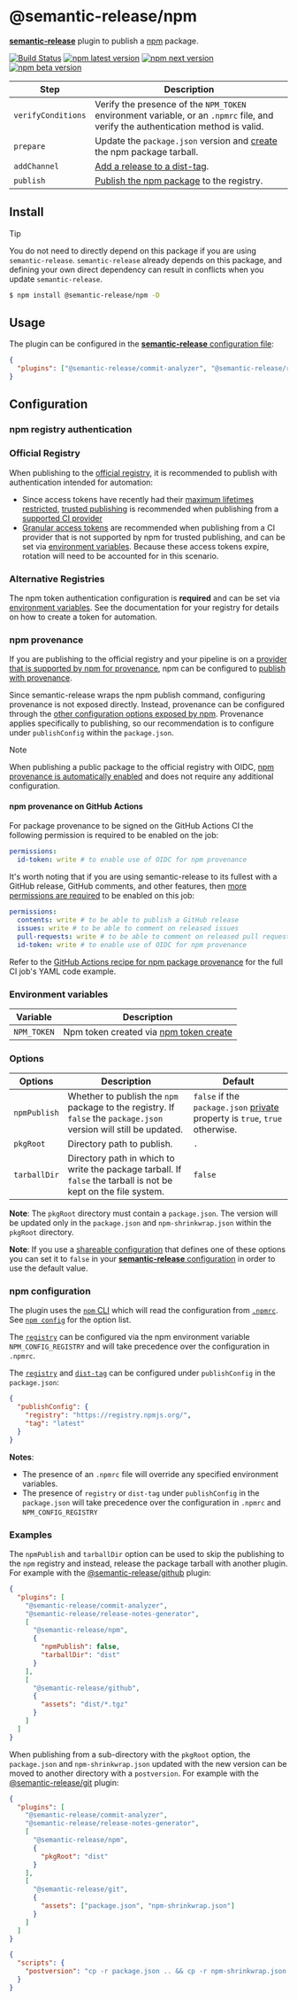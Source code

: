 # @semantic-release/npm

[**semantic-release**](https://github.com/semantic-release/semantic-release) plugin to publish a [npm](https://www.npmjs.com) package.

[![Build Status](https://github.com/semantic-release/npm/actions/workflows/test.yml/badge.svg?branch=master)](https://github.com/semantic-release/npm/actions/workflows/test.yml?query=branch%3Amaster)
[![npm latest version](https://img.shields.io/npm/v/@semantic-release/npm/latest.svg)](https://www.npmjs.com/package/@semantic-release/npm)
[![npm next version](https://img.shields.io/npm/v/@semantic-release/npm/next.svg)](https://www.npmjs.com/package/@semantic-release/npm)
[![npm beta version](https://img.shields.io/npm/v/@semantic-release/npm/beta.svg)](https://www.npmjs.com/package/@semantic-release/npm)

| Step               | Description                                                                                                                      |
| ------------------ | -------------------------------------------------------------------------------------------------------------------------------- |
| `verifyConditions` | Verify the presence of the `NPM_TOKEN` environment variable, or an `.npmrc` file, and verify the authentication method is valid. |
| `prepare`          | Update the `package.json` version and [create](https://docs.npmjs.com/cli/pack) the npm package tarball.                         |
| `addChannel`       | [Add a release to a dist-tag](https://docs.npmjs.com/cli/dist-tag).                                                              |
| `publish`          | [Publish the npm package](https://docs.npmjs.com/cli/publish) to the registry.                                                   |

## Install

> [!TIP]
> You do not need to directly depend on this package if you are using `semantic-release`.
> `semantic-release` already depends on this package, and defining your own direct dependency can result in conflicts when you update `semantic-release`.

```bash
$ npm install @semantic-release/npm -D
```

## Usage

The plugin can be configured in the [**semantic-release** configuration file](https://github.com/semantic-release/semantic-release/blob/master/docs/usage/configuration.md#configuration):

```json
{
  "plugins": ["@semantic-release/commit-analyzer", "@semantic-release/release-notes-generator", "@semantic-release/npm"]
}
```

## Configuration

### npm registry authentication

### Official Registry

When publishing to the [official registry](https://registry.npmjs.org/), it is recommended to publish with authentication intended for automation:

- Since access tokens have recently had their [maximum lifetimes restricted](https://github.blog/changelog/2025-09-29-strengthening-npm-security-important-changes-to-authentication-and-token-management/),
  [trusted publishing](https://docs.npmjs.com/trusted-publishers) is recommended when publishing from a [supported CI provider](https://docs.npmjs.com/trusted-publishers#supported-cicd-providers)
- [Granular access tokens](https://docs.npmjs.com/creating-and-viewing-access-tokens#creating-granular-access-tokens-on-the-website) are recommended when publishing from a CI provider that is not supported by npm for trusted publishing, and can be set via [environment variables](#environment-variables).
  Because these access tokens expire, rotation will need to be accounted for in this scenario.

### Alternative Registries

The npm token authentication configuration is **required** and can be set via [environment variables](#environment-variables).
See the documentation for your registry for details on how to create a token for automation.

### npm provenance

If you are publishing to the official registry and your pipeline is on a [provider that is supported by npm for provenance](https://docs.npmjs.com/generating-provenance-statements#provenance-limitations), npm can be configured to [publish with provenance](https://docs.npmjs.com/generating-provenance-statements).

Since semantic-release wraps the npm publish command, configuring provenance is not exposed directly.
Instead, provenance can be configured through the [other configuration options exposed by npm](https://docs.npmjs.com/generating-provenance-statements#using-third-party-package-publishing-tools).
Provenance applies specifically to publishing, so our recommendation is to configure under `publishConfig` within the `package.json`.

> [!NOTE]
> When publishing a public package to the official registry with OIDC, [npm provenance is automatically enabled](https://docs.npmjs.com/trusted-publishers#automatic-provenance-generation) and does not require any additional configuration.

#### npm provenance on GitHub Actions

For package provenance to be signed on the GitHub Actions CI the following permission is required
to be enabled on the job:

```yaml
permissions:
  id-token: write # to enable use of OIDC for npm provenance
```

It's worth noting that if you are using semantic-release to its fullest with a GitHub release, GitHub comments,
and other features, then [more permissions are required](https://github.com/semantic-release/github#github-authentication) to be enabled on this job:

```yaml
permissions:
  contents: write # to be able to publish a GitHub release
  issues: write # to be able to comment on released issues
  pull-requests: write # to be able to comment on released pull requests
  id-token: write # to enable use of OIDC for npm provenance
```

Refer to the [GitHub Actions recipe for npm package provenance](https://semantic-release.gitbook.io/semantic-release/recipes/ci-configurations/github-actions#.github-workflows-release.yml-configuration-for-node-projects) for the full CI job's YAML code example.

### Environment variables

| Variable    | Description                                                                                                                   |
| ----------- | ----------------------------------------------------------------------------------------------------------------------------- |
| `NPM_TOKEN` | Npm token created via [npm token create](https://docs.npmjs.com/getting-started/working_with_tokens#how-to-create-new-tokens) |

### Options

| Options      | Description                                                                                                        | Default                                                                                                                          |
| ------------ | ------------------------------------------------------------------------------------------------------------------ | -------------------------------------------------------------------------------------------------------------------------------- |
| `npmPublish` | Whether to publish the `npm` package to the registry. If `false` the `package.json` version will still be updated. | `false` if the `package.json` [private](https://docs.npmjs.com/files/package.json#private) property is `true`, `true` otherwise. |
| `pkgRoot`    | Directory path to publish.                                                                                         | `.`                                                                                                                              |
| `tarballDir` | Directory path in which to write the package tarball. If `false` the tarball is not be kept on the file system.    | `false`                                                                                                                          |

**Note**: The `pkgRoot` directory must contain a `package.json`. The version will be updated only in the `package.json` and `npm-shrinkwrap.json` within the `pkgRoot` directory.

**Note**: If you use a [shareable configuration](https://github.com/semantic-release/semantic-release/blob/master/docs/usage/shareable-configurations.md#shareable-configurations) that defines one of these options you can set it to `false` in your [**semantic-release** configuration](https://github.com/semantic-release/semantic-release/blob/master/docs/usage/configuration.md#configuration) in order to use the default value.

### npm configuration

The plugin uses the [`npm` CLI](https://github.com/npm/cli) which will read the configuration from [`.npmrc`](https://docs.npmjs.com/files/npmrc). See [`npm config`](https://docs.npmjs.com/misc/config) for the option list.

The [`registry`](https://docs.npmjs.com/misc/registry) can be configured via the npm environment variable `NPM_CONFIG_REGISTRY` and will take precedence over the configuration in `.npmrc`.

The [`registry`](https://docs.npmjs.com/misc/registry) and [`dist-tag`](https://docs.npmjs.com/cli/dist-tag) can be configured under `publishConfig` in the `package.json`:

```json
{
  "publishConfig": {
    "registry": "https://registry.npmjs.org/",
    "tag": "latest"
  }
}
```

**Notes**:

- The presence of an `.npmrc` file will override any specified environment variables.
- The presence of `registry` or `dist-tag` under `publishConfig` in the `package.json` will take precedence over the configuration in `.npmrc` and `NPM_CONFIG_REGISTRY`

### Examples

The `npmPublish` and `tarballDir` option can be used to skip the publishing to the `npm` registry and instead, release the package tarball with another plugin. For example with the [@semantic-release/github](https://github.com/semantic-release/github) plugin:

```json
{
  "plugins": [
    "@semantic-release/commit-analyzer",
    "@semantic-release/release-notes-generator",
    [
      "@semantic-release/npm",
      {
        "npmPublish": false,
        "tarballDir": "dist"
      }
    ],
    [
      "@semantic-release/github",
      {
        "assets": "dist/*.tgz"
      }
    ]
  ]
}
```

When publishing from a sub-directory with the `pkgRoot` option, the `package.json` and `npm-shrinkwrap.json` updated with the new version can be moved to another directory with a `postversion`. For example with the [@semantic-release/git](https://github.com/semantic-release/git) plugin:

```json
{
  "plugins": [
    "@semantic-release/commit-analyzer",
    "@semantic-release/release-notes-generator",
    [
      "@semantic-release/npm",
      {
        "pkgRoot": "dist"
      }
    ],
    [
      "@semantic-release/git",
      {
        "assets": ["package.json", "npm-shrinkwrap.json"]
      }
    ]
  ]
}
```

```json
{
  "scripts": {
    "postversion": "cp -r package.json .. && cp -r npm-shrinkwrap.json .."
  }
}
```
